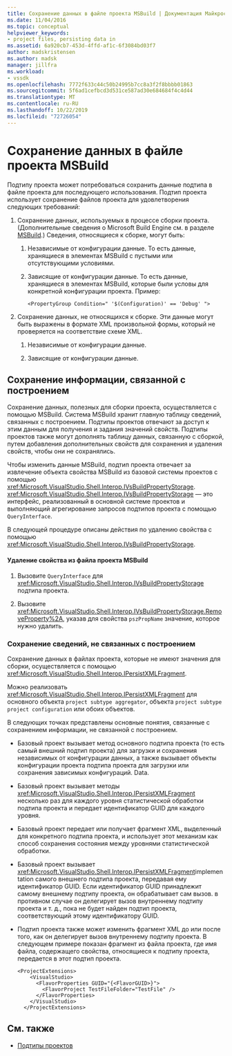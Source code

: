 ```yaml
---
title: Сохранение данных в файле проекта MSBuild | Документация Майкрософт
ms.date: 11/04/2016
ms.topic: conceptual
helpviewer_keywords:
- project files, persisting data in
ms.assetid: 6a920cb7-453d-4ffd-af1c-6f3084bd03f7
author: madskristensen
ms.author: madsk
manager: jillfra
ms.workload:
- vssdk
ms.openlocfilehash: 7772f633c44c50b24995b7cc8a3f2f8bbbb01863
ms.sourcegitcommit: 5f6ad1cefbcd3d531ce587ad30e684684f4c4d44
ms.translationtype: MT
ms.contentlocale: ru-RU
ms.lasthandoff: 10/22/2019
ms.locfileid: "72726054"
---
```

# <a name="persisting-data-in-the-msbuild-project-file"></a>Сохранение данных в файле проекта MSBuild
Подтипу проекта может потребоваться сохранить данные подтипа в файле проекта для последующего использования. Подтип проекта использует сохранение файлов проекта для удовлетворения следующих требований:

1. Сохранение данных, используемых в процессе сборки проекта. (Дополнительные сведения о Microsoft Build Engine см. в разделе [MSBuild](../../msbuild/msbuild.md).) Сведения, относящиеся к сборке, могут быть:

    1. Независимые от конфигурации данные. То есть данные, хранящиеся в элементах MSBuild с пустыми или отсутствующими условиями.

    2. Зависящие от конфигурации данные. То есть данные, хранящиеся в элементах MSBuild, которые были условы для конкретной конфигурации проекта. Пример:

        ```
        <PropertyGroup Condition=" '$(Configuration)' == 'Debug' ">
        ```

2. Сохранение данных, не относящихся к сборке. Эти данные могут быть выражены в формате XML произвольной формы, который не проверяется на соответствие схеме XML.

    1. Независимые от конфигурации данные.

    2. Зависящие от конфигурации данные.

## <a name="persisting-build-related-information"></a>Сохранение информации, связанной с построением
 Сохранение данных, полезных для сборки проекта, осуществляется с помощью MSBuild. Система MSBuild хранит главную таблицу сведений, связанных с построением. Подтипы проектов отвечают за доступ к этим данным для получения и задания значений свойств. Подтипы проектов также могут дополнять таблицу данных, связанную с сборкой, путем добавления дополнительных свойств для сохранения и удаления свойств, чтобы они не сохранялись.

 Чтобы изменить данные MSBuild, подтип проекта отвечает за извлечение объекта свойства MSBuild из базовой системы проектов с помощью <xref:Microsoft.VisualStudio.Shell.Interop.IVsBuildPropertyStorage>. <xref:Microsoft.VisualStudio.Shell.Interop.IVsBuildPropertyStorage> — это интерфейс, реализованный в основной системе проектов и выполняющий агрегирование запросов подтипов проекта с помощью `QueryInterface`.

 В следующей процедуре описаны действия по удалению свойства с помощью <xref:Microsoft.VisualStudio.Shell.Interop.IVsBuildPropertyStorage>.

#### <a name="to-remove-a-property-from-an-msbuild-project-file"></a>Удаление свойства из файла проекта MSBuild

1. Вызовите `QueryInterface` для <xref:Microsoft.VisualStudio.Shell.Interop.IVsBuildPropertyStorage> подтипа проекта.

2. Вызовите <xref:Microsoft.VisualStudio.Shell.Interop.IVsBuildPropertyStorage.RemoveProperty%2A>, указав для свойства `pszPropName` значение, которое нужно удалить.

### <a name="persisting-non-build-related-information"></a>Сохранение сведений, не связанных с построением
 Сохранение данных в файлах проекта, которые не имеют значения для сборки, осуществляется с помощью <xref:Microsoft.VisualStudio.Shell.Interop.IPersistXMLFragment>.

 Можно реализовать <xref:Microsoft.VisualStudio.Shell.Interop.IPersistXMLFragment> для основного объекта `project subtype aggregator`, объекта `project subtype project configuration` или обоих объектов.

 В следующих точках представлены основные понятия, связанные с сохранением информации, не связанной с построением.

- Базовый проект вызывает метод основного подтипа проекта (то есть самый внешний подтип проекта) для загрузки и сохранения независимых от конфигурации данных, а также вызывает объекты конфигурации проекта подтипа проекта для загрузки или сохранения зависимых конфигураций. Data.

- Базовый проект вызывает методы <xref:Microsoft.VisualStudio.Shell.Interop.IPersistXMLFragment> несколько раз для каждого уровня статистической обработки подтипа проекта и передает идентификатор GUID для каждого уровня.

- Базовый проект передает или получает фрагмент XML, выделенный для конкретного подтипа проекта, и использует этот механизм как способ сохранения состояния между уровнями статистической обработки.

- Базовый проект вызывает <xref:Microsoft.VisualStudio.Shell.Interop.IPersistXMLFragment>implementation самого внешнего подтипа проекта, передавая ему идентификатор GUID. Если идентификатор GUID принадлежит самому внешнему подтипу проекта, он обрабатывает сам вызов. в противном случае он делегирует вызов внутреннему подтипу проекта и т. д., пока не будет найден подтип проекта, соответствующий этому идентификатору GUID.

- Подтип проекта также может изменить фрагмент XML до или после того, как он делегирует вызов внутреннему подтипу проекта. В следующем примере показан фрагмент из файла проекта, где имя файла, содержащего свойства, относящиеся к подтипу проекта, передается в этот подтип проекта.

    ```
    <ProjectExtensions>
        <VisualStudio>
          <FlavorProperties GUID="{<FlavorGUID>}">
            <FlavorProject TestFileFolder="TestFile" />
          </FlavorProperties>
        </VisualStudio>
      </ProjectExtensions>
    ```

## <a name="see-also"></a>См. также
- [Подтипы проектов](../../extensibility/internals/project-subtypes.md)